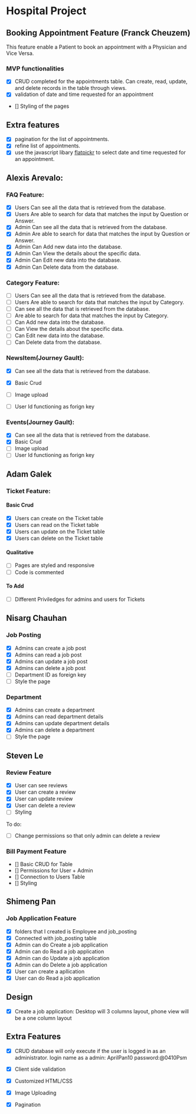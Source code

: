 # Hospital Project 

## Booking Appointment Feature (Franck Cheuzem)

This feature enable a Patient to book an appointment with a Physician and Vice Versa.


### MVP functionalities

- [x] CRUD completed for the appointments table. Can create, read, update, and delete records in the table
 through views.
- [x] validation of  date and time requested for an appointment
- [] Styling of the pages
## Extra features

- [x] pagination for the list of appointments.
- [x] refine list of appointments.
- [x] use the javascript libary [flatpickr](https://flatpickr.js.org/) to select date and time requested for an appointment.

## Alexis Arevalo:

### FAQ Feature:

- [x] Users Can see all the data that is retrieved from the database.
- [x] Users Are able to search for data that matches the input by Question or Answer.
- [x] Admin Can see all the data that is retrieved from the database.
- [x] Admin Are able to search for data that matches the input by Question or Answer.
- [x] Admin Can Add new data into the database.
- [x] Admin Can View the details about the specific data.
- [x] Admin Can Edit new data into the database.
- [x] Admin Can Delete data from the database.

### Category Feature:

- [ ] Users Can see all the data that is retrieved from the database.
- [ ] Users Are able to search for data that matches the input by Category.
- [ ] Can see all the data that is retrieved from the database.
- [ ] Are able to search for data that matches the input by Category.
- [ ] Can Add new data into the database.
- [ ] Can View the details about the specific data.
- [ ] Can Edit new data into the database.
- [ ] Can Delete data from the database.

### NewsItem(Journey Gault):

- [x] Can see all the data that is retrieved from the database.
- [x] Basic Crud
- [ ] Image upload
- [ ] User Id functioning as forign key


### Events(Journey Gault):

- [x] Can see all the data that is retrieved from the database.
- [x] Basic Crud
- [ ] Image upload
- [ ] User Id functioning as forign key

## Adam Galek

### Ticket Feature:

#### Basic Crud
- [x] Users can create on the Ticket table
- [x] Users can read on the Ticket table
- [x] Users can update on the Ticket table
- [x] Users can delete on the Ticket table

#### Qualitative
- [ ] Pages are styled and responsive
- [ ] Code is commented

#### To Add
- [ ] Different Priviledges for admins and users for Tickets


## Nisarg Chauhan

### Job Posting
- [x] Admins can create a job post
- [x] Admins can read a job post
- [x] Admins can update a job post
- [x] Admins can delete a job post
- [ ] Department ID as foreign key
- [ ] Style the page

### Department
- [x] Admins can create a department
- [x] Admins can read department details
- [x] Admins can update department details
- [x] Admins can delete a department
- [ ] Style the page

## Steven Le

### Review Feature
- [x] User can see reviews
- [x] User can create a review
- [x] User can update review
- [x] User can delete a review
- [ ] Styling

To do:
- [ ] Change permissions so that only admin can delete a review


### Bill Payment Feature
- [] Basic CRUD for Table
- [] Permissions for User + Admin
- [] Connection to Users Table
- [] Styling

## Shimeng Pan
### Job Application Feature
- [X] folders that I created is Employee and job_posting
- [X] Connected with job_posting table
- [X] Admin can do Create a job application
- [X] Admin can do Read a job application
- [X] Admin can do Update a job application
- [X] Admin can do Delete a job application
- [X] User can create a apllication
- [X] User can do Read a job application
## Design
- [X] Create a job application: Desktop will 3 columns layout, phone view will be a one column layout
## Extra Features
- [X] CRUD database will only execute if the user is logged in as an administrator. login name as a admin: AprilPan10 password:@0410Psm
- [X] Client side validation
- [X] Customized HTML/CSS
- [X] Image Uploading
- [X] Pagination









